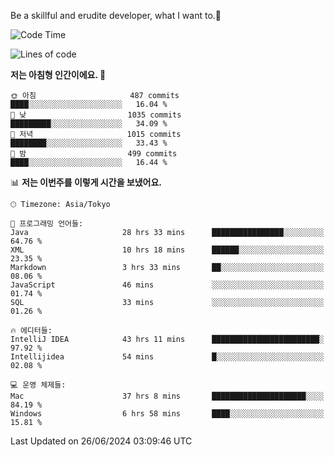 Be a skillful and erudite developer, what I want to.👶

<!--START_SECTION:waka-->
![Code Time](http://img.shields.io/badge/Code%20Time-945%20hrs%2038%20mins-blue)

![Lines of code](https://img.shields.io/badge/%EC%A0%80%EB%8A%94%20%EC%97%AC%ED%83%9C%EA%B9%8C%EC%A7%80%20-2.5%20million%20%EC%A4%84%EC%9D%98%20%EC%BD%94%EB%93%9C%EB%A5%BC%20%EC%9E%91%EC%84%B1%ED%96%88%EC%96%B4%EC%9A%94.-blue)

**저는 아침형 인간이에요. 🐤** 

```text
🌞 아침                     487 commits         ████░░░░░░░░░░░░░░░░░░░░░   16.04 % 
🌆 낮　                     1035 commits        █████████░░░░░░░░░░░░░░░░   34.09 % 
🌃 저녁                     1015 commits        ████████░░░░░░░░░░░░░░░░░   33.43 % 
🌙 밤　                     499 commits         ████░░░░░░░░░░░░░░░░░░░░░   16.44 % 
```


📊 **저는 이번주를 이렇게 시간을 보냈어요.** 

```text
🕑︎ Timezone: Asia/Tokyo

💬 프로그래밍 언어들: 
Java                     28 hrs 33 mins      ████████████████░░░░░░░░░   64.76 % 
XML                      10 hrs 18 mins      ██████░░░░░░░░░░░░░░░░░░░   23.35 % 
Markdown                 3 hrs 33 mins       ██░░░░░░░░░░░░░░░░░░░░░░░   08.06 % 
JavaScript               46 mins             ░░░░░░░░░░░░░░░░░░░░░░░░░   01.74 % 
SQL                      33 mins             ░░░░░░░░░░░░░░░░░░░░░░░░░   01.26 % 

🔥 에디터들: 
IntelliJ IDEA            43 hrs 11 mins      ████████████████████████░   97.92 % 
Intellijidea             54 mins             █░░░░░░░░░░░░░░░░░░░░░░░░   02.08 % 

💻 운영 체제들: 
Mac                      37 hrs 8 mins       █████████████████████░░░░   84.19 % 
Windows                  6 hrs 58 mins       ████░░░░░░░░░░░░░░░░░░░░░   15.81 % 
```


 Last Updated on 26/06/2024 03:09:46 UTC
<!--END_SECTION:waka-->
